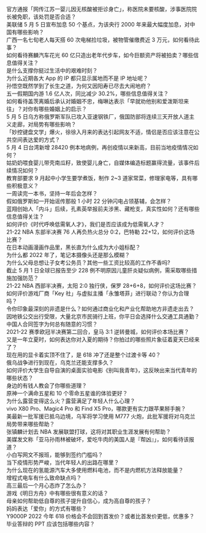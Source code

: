 官方通报「网传江苏一婴儿因无核酸被拒诊身亡」，称医院未要核酸，涉事医院院长被免职，该处罚是否合适？  
美联储 5 月 5 日宣布加息 50 个基点，为该央行 2000 年来最大幅度加息，对中国有哪些影响？  
广西一名七旬老人每天搭 60 次电梯捡垃圾，被物管催缴费近 3 万元，如何看待此事？  
如何看待赛麟汽车花光 60 亿只造出老年代步车，如今巨额资产将被拍卖？哪些信息值得关注？  
是什么支撑你挺过生活中的艰难时刻？  
为什么近期各大 App 的 IP 都只显示属地而不是 IP 地址呢？  
孙悟空既然学到了长生之道，为何又因阳寿已尽去大闹地府？  
五一假期国内游 1.6 亿人次，同比减少 30.2%，哪些信息值得关注？  
如何看待盖茨离婚后承认对婚姻不忠，梅琳达表示「早就劝他别和爱泼斯坦来往」？对你有哪些婚姻上的启示？  
5 月 5 日乌方称俄罗斯军队已攻入亚速钢铁厂，俄国防部将连续三天开放人道主义走廊，对局势有哪些影响？  
「妙控键盘文学」爆火，徐徐入月来的表达引起网友不适，情侣是否应该注意在公共空间表达爱的方式？  
5 月 4 日台湾新增 28420 例本地病例，再创疫情以来新高，目前当地疫情情况如何？  
姑奶奶喂食婴儿带壳南瓜籽，致使婴儿身亡，自媒体编造标题赢得流量，该事件后续情况如何？  
教育部要求 9 月起中小学生要学煮饭，制作 2~3 道家常菜，修理家电等，具有哪些积极意义？  
一周读完一本书，坚持一年后会怎样？  
假如俄罗斯如一开始谣传那般 1 小时 22 分钟闪电占领基辅，会怎样？  
蓝翔创始人「内斗」后续，孔素英举报前夫涉黑、藏枪支，真实性如何？还有哪些信息值得关注？  
如何评价《时代呼唤低需氧人才》，我们是否应该成为低需氧人才？  
21-22 NBA 东部半决赛 76 人再负热火总分 0:2，巴特勒 22+12，如何评价这场比赛？  
在日本动画漫画作品里，黑长直为什么成为大小姐标配？  
为什么都 2022 年了，笔记本摄像头还是那么模糊？  
为什么父母总想让子女考公务员？其他一些工资比较高的工作不香吗?  
截止 5 月 1 日全球已报告至少 228 例不明原因儿童肝炎疑似病例，需采取哪些措施加强防范？  
21-22 NBA 西部半决赛，太阳 2:0 独行侠，保罗 28+6+8，如何评价这场比赛？  
如何评价游戏厂商「Key 社」与虚拟主播「永雏塔菲」进行联动？你认为合理吗？  
令你印象最深刻的非遗是什么？如何通过商业化和产业化帮助地方非遗走出去？  
因地铁公交出行受限，大量北京市民骑行上班，你平日会选择什么交通工具通勤？  
中国人合同签字为何总有随意的习惯？  
2021-22 赛季欧冠半决赛第二回合，皇马 3:1 逆转曼城，如何评价本场比赛？  
又是一年立夏时，如何表达你对入夏的期待？你拍过的哪些照片象征着夏天已经来了？  
现在用的显卡着实顶不住了，是 618 冲了还是整个过渡卡等 40？  
俄乌战争进行到现在，乌克兰还能支撑多久？  
如何评价大学生自导自演的桌面实验电影《别叫我青年》，这反映出来当代青年的哪些状态？  
身边的有钱人教会了你哪些道理？  
原神一个满命五星和 10 个零命五星谁的体验更好？  
为什么露营变得这么火？露营满足了年轻人什么心理？  
vivo X80 Pro、Magic4 Pro 和 Find X5 Pro，哪款更有实力跟苹果掰手腕？  
美最新一批军援已抵乌边境，乌军将学习使用 M777 火炮，此批军援将对乌克兰局势带来哪些帮助？  
张镇麟计划去 NBA 发展联盟打球，这将对其职业生涯发展有何帮助？  
美媒发文称「亚马孙雨林被破坏，爱吃牛肉的美国人是『帮凶』」，如何看待该报道？  
小白写网文不报班，能够到签约门槛吗？  
当下疫情形势严峻，当代年轻人的出路在哪里？  
为什么现在的氢能源汽车大多使用燃料电池，而不是内燃机方法释放能量？  
增程式电车有什么致命缺点吗？  
高三最后一个月心态炸了怎么办？  
游戏《明日方舟》中有哪些很有意义的话？  
母亲如何帮助低自尊的孩子提升自信心，成为高自尊的孩子？  
妈妈表达「爱你」的方式有哪些？  
Y9000P 2022 今年 618 价格会不会回到首发价？或者比首发价更低，优惠多？  
毕业答辩的 PPT 应该包括哪些内容？  
